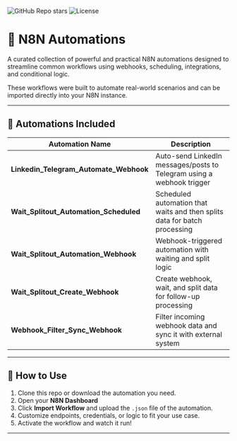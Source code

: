 ![GitHub Repo stars](https://img.shields.io/github/stars/Pranav-Fintech/N8N-Automations-?style=social)
![License](https://img.shields.io/github/license/Pranav-Fintech/N8N-Automations-)

# 🔗 N8N Automations

A curated collection of powerful and practical N8N automations designed to streamline common workflows using webhooks, scheduling, integrations, and conditional logic.

These workflows were built to automate real-world scenarios and can be imported directly into your N8N instance.

---

## 📁 Automations Included

| Automation Name                               | Description                                                                 |
|----------------------------------------------|-----------------------------------------------------------------------------|
| **Linkedin_Telegram_Automate_Webhook**       | Auto-send LinkedIn messages/posts to Telegram using a webhook trigger      |
| **Wait_Splitout_Automation_Scheduled**       | Scheduled automation that waits and then splits data for batch processing  |
| **Wait_Splitout_Automation_Webhook**         | Webhook-triggered automation with waiting and split logic                  |
| **Wait_Splitout_Create_Webhook**             | Create webhook, wait, and split data for follow-up processing              |
| **Webhook_Filter_Sync_Webhook**              | Filter incoming webhook data and sync it with external system              |

---

## 🚀 How to Use

1. Clone this repo or download the automation you need.
2. Open your **N8N Dashboard**
3. Click **Import Workflow** and upload the `.json` file of the automation.
4. Customize endpoints, credentials, or logic to fit your use case.
5. Activate the workflow and watch it run!

---


